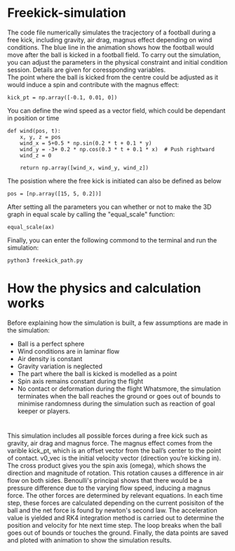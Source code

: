 # Freekick-simulation
The code file numerically simulates the tracjectory of a football during a free kick, including gravity, air drag, magnus effect depending on wind conditions.
The blue line in the animation shows how the football would move after the ball is kicked in a football field.
To carry out the simulation, you can adjust the parameters in the physical constraint and initial condition session. Details are given for coressponding variables.  
The point where the ball is kicked from the centre could be adjusted as it would induce a spin and contribute with the magnus effect:
```
kick_pt = np.array([-0.1, 0.01, 0])
```
You can define the wind speed as a vector field, which could be dependant in position or time
```
def wind(pos, t):
    x, y, z = pos
    wind_x = 5+0.5 * np.sin(0.2 * t + 0.1 * y)
    wind_y = -3+ 0.2 * np.cos(0.3 * t + 0.1 * x)  # Push rightward
    wind_z = 0

    return np.array([wind_x, wind_y, wind_z])
```
The posistion where the free kick is initiated can also be defined as below
```
pos = [np.array([15, 5, 0.2])]
```
After setting all the parameters you can whether or not to make the 3D graph in equal scale by calling the "equal_scale" function:
```
equal_scale(ax)
```
Finally, you can enter the following commond to the terminal and run the simulation:
```
python3 freekick_path.py
```

# How the physics and calculation works
Before explaining how the simulation is built, a few assumptions are made in the simulation:
- Ball is a perfect sphere
- Wind conditions are in laminar flow
- Air density is constant
- Gravity variation is neglected
- The part where the ball is kicked is modelled as a point
- Spin axis remains constant during the flight
- No contact or deformation during the flight
Whatsmore, the simulation terminates when the ball reaches the ground or goes out of bounds to minimise randomness during the simulation such as reaction of goal keeper or players.
#
This simulation includes all possible forces during a free kick such as gravity, air drag and magnus force. The magnus effect comes from the varible kick_pt, which is an offset vector from the ball’s center to the point of contact. v0_vec is the initial velocity vector (direction you’re kicking in). The cross product gives you the spin axis (omega), which shows the direction and magnitude of rotation. This rotation causes a difference in air flow on both sides. Benoulli's principal shows that there would be a pressure difference due to the varying flow speed, inducing a magnus force. The other forces are determined by relevant equations. In each time step, these forces are calculated depending on the current posisiton of the ball and the net force is found by newton's second law. The acceleration value is yielded and RK4 integration method is carried out to determine the position and velocity for hte next time step. The loop breaks when the ball goes out of bounds or touches the ground. Finally, the data points are saved and ploted with animation to show the simulation results. 
